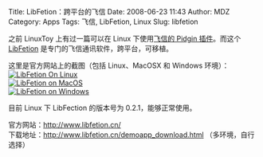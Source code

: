 Title: LibFetion：跨平台的飞信
Date: 2008-06-23 11:43
Author: MDZ
Category: Apps
Tags: 飞信, LibFetion, Linux
Slug: libfetion

之前 LinuxToy 上有过一篇可以在 Linux 下使用[飞信的 Pidgin
插件](http://linuxtoy.org/archives/fetion-for-pidgin.html)。而这个
[LibFetion](http://www.libfetion.cn/)
是专门的飞信通讯软件，跨平台，可移植。

这里是官方网站上的截图（包括 Linux、MacOSX 和 Windows 环境）：  
[![LibFetion On
Linux](http://i.linuxtoy.org/i/2008/06/libfetion-linux-340x255.jpg)](http://i.linuxtoy.org/i/2008/06/libfetion-linux.jpg)  
[![LibFetion on
MacOS](http://i.linuxtoy.org/i/2008/06/libfetion-mac-340x255.jpg)](http://i.linuxtoy.org/i/2008/06/libfetion-mac.jpg)  
[![LibFetion on
Windows](http://i.linuxtoy.org/i/2008/06/libfetion-windows-340x254.jpg)](http://i.linuxtoy.org/i/2008/06/libfetion-windows.jpg)

目前 Linux 下 LibFection 的版本号为 0.2.1，能够正常使用。

官方网站：<http://www.libfetion.cn/>  
下载地址：<http://www.libfetion.cn/demoapp_download.html>
（多环境，自行选择）
